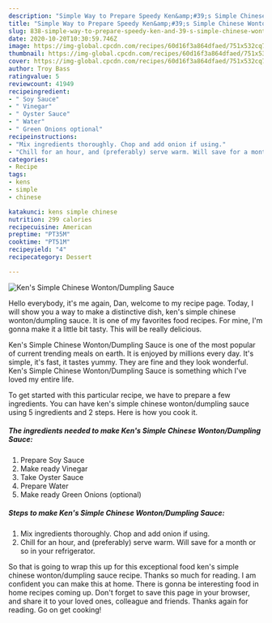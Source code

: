 ```yaml
---
description: "Simple Way to Prepare Speedy Ken&amp;#39;s Simple Chinese Wonton/Dumpling Sauce"
title: "Simple Way to Prepare Speedy Ken&amp;#39;s Simple Chinese Wonton/Dumpling Sauce"
slug: 838-simple-way-to-prepare-speedy-ken-and-39-s-simple-chinese-wonton-dumpling-sauce
date: 2020-10-20T10:30:59.746Z
image: https://img-global.cpcdn.com/recipes/60d16f3a864dfaed/751x532cq70/kens-simple-chinese-wontondumpling-sauce-recipe-main-photo.jpg
thumbnail: https://img-global.cpcdn.com/recipes/60d16f3a864dfaed/751x532cq70/kens-simple-chinese-wontondumpling-sauce-recipe-main-photo.jpg
cover: https://img-global.cpcdn.com/recipes/60d16f3a864dfaed/751x532cq70/kens-simple-chinese-wontondumpling-sauce-recipe-main-photo.jpg
author: Troy Bass
ratingvalue: 5
reviewcount: 41949
recipeingredient:
- " Soy Sauce"
- " Vinegar"
- " Oyster Sauce"
- " Water"
- " Green Onions optional"
recipeinstructions:
- "Mix ingredients thoroughly. Chop and add onion if using."
- "Chill for an hour, and (preferably) serve warm. Will save for a month or so in your refrigerator."
categories:
- Recipe
tags:
- kens
- simple
- chinese

katakunci: kens simple chinese 
nutrition: 299 calories
recipecuisine: American
preptime: "PT35M"
cooktime: "PT51M"
recipeyield: "4"
recipecategory: Dessert

---
```



![Ken&#39;s Simple Chinese Wonton/Dumpling Sauce](https://img-global.cpcdn.com/recipes/60d16f3a864dfaed/751x532cq70/kens-simple-chinese-wontondumpling-sauce-recipe-main-photo.jpg)

Hello everybody, it's me again, Dan, welcome to my recipe page. Today, I will show you a way to make a distinctive dish, ken&#39;s simple chinese wonton/dumpling sauce. It is one of my favorites food recipes. For mine, I'm gonna make it a little bit tasty. This will be really delicious.

Ken&#39;s Simple Chinese Wonton/Dumpling Sauce is one of the most popular of current trending meals on earth. It is enjoyed by millions every day. It's simple, it's fast, it tastes yummy. They are fine and they look wonderful. Ken&#39;s Simple Chinese Wonton/Dumpling Sauce is something which I've loved my entire life.




To get started with this particular recipe, we have to prepare a few ingredients. You can have ken&#39;s simple chinese wonton/dumpling sauce using 5 ingredients and 2 steps. Here is how you cook it.

<!--inarticleads1-->

##### The ingredients needed to make Ken&#39;s Simple Chinese Wonton/Dumpling Sauce:

1. Prepare  Soy Sauce
1. Make ready  Vinegar
1. Take  Oyster Sauce
1. Prepare  Water
1. Make ready  Green Onions (optional)




<!--inarticleads2-->

##### Steps to make Ken&#39;s Simple Chinese Wonton/Dumpling Sauce:

1. Mix ingredients thoroughly. Chop and add onion if using.
1. Chill for an hour, and (preferably) serve warm. Will save for a month or so in your refrigerator.




So that is going to wrap this up for this exceptional food ken&#39;s simple chinese wonton/dumpling sauce recipe. Thanks so much for reading. I am confident you can make this at home. There is gonna be interesting food in home recipes coming up. Don't forget to save this page in your browser, and share it to your loved ones, colleague and friends. Thanks again for reading. Go on get cooking!
